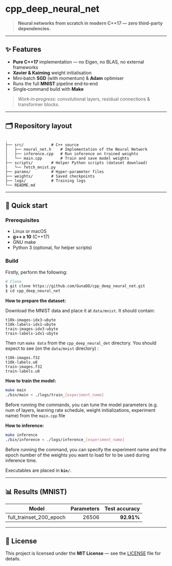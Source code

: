 # cpp\_deep\_neural\_net

> **Neural networks from scratch in modern C++17 — zero third‑party dependencies.**

---

## ✨ Features

* **Pure C++17** implementation — no Eigen, no BLAS, no external frameworks
* **Xavier & Kaiming** weight initialisation
* Mini‑batch **SGD** (with momentum) & **Adam** optimiser
* Runs the full **MNIST** pipeline end‑to‑end 
* Single‑command build with **Make**

> *Work‑in‑progress*: convolutional layers, residual connections & transformer blocks.

---

## 🗂️ Repository layout

```text
.
├── src/            # C++ source 
│   ├── neural_net.h    # Implementation of the Neural Network
│   ├── inference.cpp   # Run inference on trained weights
│   └── main.cpp        # Train and save model weights
├── scripts/        # Helper Python scripts (dataset download)
|   └── fetch_mnist.py
├── params/         # Hyper‑parameter files
├── weights/        # Saved checkpoints 
├── logs/           # Training logs 
└── README.md
```

---

## 🚀 Quick start

### Prerequisites

* Linux or macOS
* **g++ ≥ 10** (C++17)
* GNU make
* Python 3 (optional, for helper scripts)

### Build

Firstly, perform the following:
```bash
# Clone
$ git clone https://github.com/GunaDD/cpp_deep_neural_net.git
$ cd cpp_deep_neural_net
```

**How to prepare the dataset:**

Download the MNIST data and place it at `data/mnist`.
It should contain:

```text
t10k-images-idx3-ubyte
t10k-labels-idx1-ubyte
train-images-idx3-ubyte
train-labels-idx1-ubyte
```

Then run `make data` from the `cpp_deep_neural_det` directory. 
You should expect to see (on the `data/mnist` directory) : 
```text
t10k-images.f32
t10k-labels.u8
train-images.f32
train-labels.u8
```


**How to train the model:**
```bash
make main
./bin/main < ./logs/train_[experiment_name]
```

Before running the commands, you can tune the model parameters (e.g. num of layers, learning rate schedule, weight initializations, experiment name) from the `main.cpp` file 

**How to inference:**

```bash
make inference
./bin/inference < ./logs/inference_[experiment_name]
```

Before running the command, you can specify the experiment name and the epoch number of the weights you want to load for to be used during inference time.


Executables are placed in **`bin/`**.


---

## 📊 Results (MNIST)

| Model                     | Parameters | Test accuracy |
| ------------------        | ---------: | ------------: |
| full_trainset_200_epoch   | 26506      |    **92.91%** |

---


## 📝 License

This project is licensed under the **MIT License** — see the [LICENSE](LICENSE) file for details.

